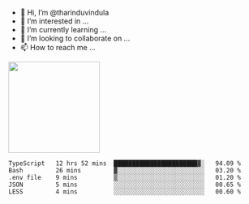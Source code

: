 - 👋 Hi, I’m @tharinduvindula
- 👀 I’m interested in ...
- 🌱 I’m currently learning ...
- 💞️ I’m looking to collaborate on ...
- 📫 How to reach me ...

<!---
tharinduvindula/tharinduvindula is a ✨ special ✨ repository because its `README.md` (this file) appears on your GitHub profile.
You can click the Preview link to take a look at your changes.
--->

<img height="180em" src="https://github-readme-stats.vercel.app/api?username=tharinduvindula&show_icons=true&hide_border=false&&count_private=true&include_all_commits=true" />


<!--START_SECTION:waka-->
```text
TypeScript   12 hrs 52 mins  ███████████████████████▓░   94.09 % 
Bash         26 mins         ▓░░░░░░░░░░░░░░░░░░░░░░░░   03.20 % 
.env file    9 mins          ▒░░░░░░░░░░░░░░░░░░░░░░░░   01.20 % 
JSON         5 mins          ░░░░░░░░░░░░░░░░░░░░░░░░░   00.65 % 
LESS         4 mins          ░░░░░░░░░░░░░░░░░░░░░░░░░   00.60 % 
```
<!--END_SECTION:waka-->
